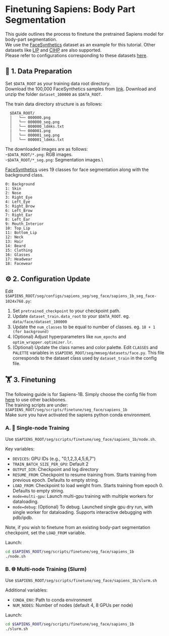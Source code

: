 # Finetuning Sapiens: Body Part Segmentation
This guide outlines the process to finetune the pretrained Sapiens model for body-part segmentation.\
We use the [FaceSynthetics](https://github.com/microsoft/FaceSynthetics) dataset as an example for this tutorial. Other datasets like [LIP](https://sysu-hcp.net/lip/) and [CIHP](https://datasetninja.com/cihp) are also supported.\
Please refer to configurations corresponding to these datasets [here](https://github.com/facebookresearch/sapiens/tree/main/seg/configs/sapiens_seg).


## 📂 1. Data Preparation
Set `$DATA_ROOT` as your training data root directory.\
Download the 100,000 FaceSynthetics samples from [link](https://facesyntheticspubwedata.blob.core.windows.net/iccv-2021/dataset_100000.zip).
Download and unzip the folder ```dataset_100000``` as ```$DATA_ROOT```.

The train data directory structure is as follows:

      $DATA_ROOT/
      │   └── 000000.png
      │   └── 000000_seg.png
      │   └── 000000_ldmks.txt
      |   └── 000001.png
      │   └── 000001_seg.png
      │   └── 000001_ldmks.txt

The downloaded images are as follows:\
-`$DATA_ROOT/*.png`: RGB images.\
-`$DATA_ROOT/*_seg.png`: Segmentation images.\

[FaceSynthetics](https://github.com/microsoft/FaceSynthetics) uses 19 classes for face segmentation along with the background class.

```
0: Background
1: Skin
2: Nose
3: Right_Eye
4: Left_Eye
5: Right_Brow
6: Left_Brow
7: Right_Ear
8: Left_Ear
9: Mouth_Interior
10: Top_Lip
11: Bottom_Lip
12: Neck
13: Hair
14: Beard
15: Clothing
16: Glasses
17: Headwear
18: Facewear
```

## ⚙️ 2. Configuration Update

Edit `$SAPIENS_ROOT/seg/configs/sapiens_seg/seg_face/sapiens_1b_seg_face-1024x768.py`:

1. Set `pretrained_checkpoint` to your checkpoint path.
2. Update `dataset_train.data_root` to your `$DATA_ROOT`. eg. ```data/face/dataset_100000```
3. Update the ```num_classes``` to be equal to number of classes. eg. ```18 + 1 (for background)```
4. (Optional) Adjust hyperparameters like `num_epochs` and `optim_wrapper.optimizer.lr`.
5. (Optional) Update the class names and color palette. Edit ```CLASSES``` and ```PALETTE``` variables in `$SAPIENS_ROOT/seg/mmseg/datasets/face.py`. This file corresponds to the dataset class used by `dataset_train` in the config file.

## 🏋️ 3. Finetuning

The following guide is for Sapiens-1B. Simply choose the config file from [here](../../seg/configs/sapiens_seg/seg_face/) to use other backbones.\
The training scripts are under: `$SAPIENS_ROOT/seg/scripts/finetune/seg_face/sapiens_1b`\
Make sure you have activated the sapiens python conda environment.


### A. 🚀 Single-node Training
Use `$SAPIENS_ROOT/seg/scripts/finetune/seg_face/sapiens_1b/node.sh`.

Key variables:
- `DEVICES`: GPU IDs (e.g., "0,1,2,3,4,5,6,7")
- `TRAIN_BATCH_SIZE_PER_GPU`: Default 2
- `OUTPUT_DIR`: Checkpoint and log directory
- `RESUME_FROM`: Checkpoint to resume training from. Starts training from previous epoch. Defaults to empty string.
- `LOAD_FROM`: Checkpoint to load weight from. Starts training from epoch 0. Defaults to empty string.
- `mode=multi-gpu`: Launch multi-gpu training with multiple workers for dataloading.
- `mode=debug`: (Optional) To debug. Launched single gpu dry run, with single worker for dataloading. Supports interactive debugging with pdb/ipdb.

Note, if you wish to finetune from an existing body-part segmentation checkpoint, set the `LOAD_FROM` variable.

Launch:
```bash
cd $SAPIENS_ROOT/seg/scripts/finetune/seg_face/sapiens_1b
./node.sh
  ```

### B. 🌐 Multi-node Training (Slurm)

Use `$SAPIENS_ROOT/seg/scripts/finetune/seg_face/sapiens_1b/slurm.sh`

Additional variables:
- `CONDA_ENV`: Path to conda environment
- `NUM_NODES`: Number of nodes (default 4, 8 GPUs per node)

Launch:
```bash
cd $SAPIENS_ROOT/seg/scripts/finetune/seg_face/sapiens_1b
./slurm.sh
  ```
